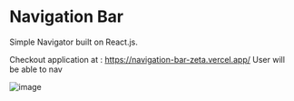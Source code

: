 # Navigation Bar


Simple Navigator built on React.js.

Checkout application at : https://navigation-bar-zeta.vercel.app/
User will be able to nav

![image](https://user-images.githubusercontent.com/107784718/184370409-b0e1eef9-4968-4e76-b946-b575ceec6b79.png)
